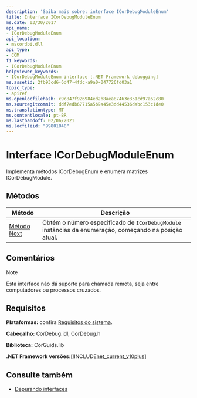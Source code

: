 ```yaml
---
description: 'Saiba mais sobre: interface ICorDebugModuleEnum'
title: Interface ICorDebugModuleEnum
ms.date: 03/30/2017
api_name:
- ICorDebugModuleEnum
api_location:
- mscordbi.dll
api_type:
- COM
f1_keywords:
- ICorDebugModuleEnum
helpviewer_keywords:
- ICorDebugModuleEnum interface [.NET Framework debugging]
ms.assetid: 2fb93cd6-6d47-4fdc-a9a0-047726fd03a1
topic_type:
- apiref
ms.openlocfilehash: c9c847f926984ed2b8aea87463e351cd97a62c80
ms.sourcegitcommit: ddf7edb67715a5b9a45e3dd44536dabc153c1de0
ms.translationtype: MT
ms.contentlocale: pt-BR
ms.lasthandoff: 02/06/2021
ms.locfileid: "99801040"
---
```

# <a name="icordebugmoduleenum-interface"></a>Interface ICorDebugModuleEnum

Implementa métodos ICorDebugEnum e enumera matrizes ICorDebugModule.  
  
## <a name="methods"></a>Métodos  
  
|Método|Descrição|  
|------------|-----------------|  
|[Método Next](icordebugmoduleenum-next-method.md)|Obtém o número especificado de `ICorDebugModule` instâncias da enumeração, começando na posição atual.|  
  
## <a name="remarks"></a>Comentários  
  
> [!NOTE]
> Esta interface não dá suporte para chamada remota, seja entre computadores ou processos cruzados.  
  
## <a name="requirements"></a>Requisitos  

 **Plataformas:** confira [Requisitos do sistema](../../get-started/system-requirements.md).  
  
 **Cabeçalho:** CorDebug.idl, CorDebug.h  
  
 **Biblioteca:** CorGuids.lib  
  
 **.NET Framework versões:**[!INCLUDE[net_current_v10plus](../../../../includes/net-current-v10plus-md.md)]  
  
## <a name="see-also"></a>Consulte também

- [Depurando interfaces](debugging-interfaces.md)
